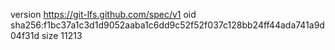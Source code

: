 version https://git-lfs.github.com/spec/v1
oid sha256:f1bc37a1c3d1d9052aaba1c6dd9c52f52f037c128bb24ff44ada741a9d04f31d
size 11213

